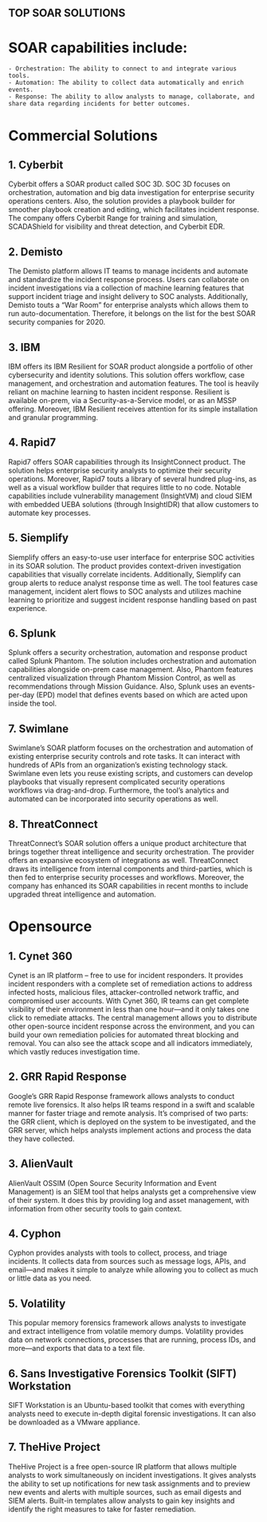 TOP SOAR SOLUTIONS
---

# SOAR capabilities include:
    - Orchestration: The ability to connect to and integrate various tools.
    - Automation: The ability to collect data automatically and enrich events.
    - Response: The ability to allow analysts to manage, collaborate, and share data regarding incidents for better outcomes.

# Commercial Solutions
## 1. Cyberbit
Cyberbit offers a SOAR product called SOC 3D. 
SOC 3D focuses on orchestration, automation and big data investigation for enterprise security operations centers. 
Also, the solution provides a playbook builder for smoother playbook creation and editing, which facilitates incident response. 
The company offers Cyberbit Range for training and simulation, SCADAShield for visibility and threat detection, and Cyberbit EDR. 

## 2. Demisto
The Demisto platform allows IT teams to manage incidents and automate and standardize the incident response process. 
Users can collaborate on incident investigations via a collection of machine learning features that support incident triage and insight delivery to SOC analysts. 
Additionally, Demisto touts a “War Room” for enterprise analysts which allows them to run auto-documentation. 
Therefore, it belongs on the list for the best SOAR security companies for 2020.

## 3. IBM
IBM offers its IBM Resilient for SOAR product alongside a portfolio of other cybersecurity and identity solutions. 
This solution offers workflow, case management, and orchestration and automation features. 
The tool is heavily reliant on machine learning to hasten incident response. 
Resilient is available on-prem, via a Security-as-a-Service model, or as an MSSP offering. 
Moreover, IBM Resilient receives attention for its simple installation and granular programming. 

## 4. Rapid7
Rapid7 offers SOAR capabilities through its InsightConnect product. 
The solution helps enterprise security analysts to optimize their security operations. 
Moreover, Rapid7 touts a library of several hundred plug-ins, as well as a visual workflow builder that requires little to no code. 
Notable capabilities include vulnerability management (InsightVM) and cloud SIEM with embedded UEBA solutions (through InsightIDR) that allow customers to automate key processes. 

## 5. Siemplify
Siemplify offers an easy-to-use user interface for enterprise SOC activities in its SOAR solution. 
The product provides context-driven investigation capabilities that visually correlate incidents. 
Additionally, Siemplify can group alerts to reduce analyst response time as well. 
The tool features case management, incident alert flows to SOC analysts and utilizes machine learning to prioritize and suggest incident response handling based on past experience.

## 6. Splunk
Splunk offers a security orchestration, automation and response product called Splunk Phantom. 
The solution includes orchestration and automation capabilities alongside on-prem case management. 
Also, Phantom features centralized visualization through Phantom Mission Control, as well as recommendations through Mission Guidance. 
Also, Splunk uses an events-per-day (EPD) model that defines events based on which are acted upon inside the tool. 

## 7. Swimlane
Swimlane’s SOAR platform focuses on the orchestration and automation of existing enterprise security controls and rote tasks. 
It can interact with hundreds of APIs from an organization’s existing technology stack. 
Swimlane even lets you reuse existing scripts, and customers can develop playbooks that visually represent complicated security operations workflows via drag-and-drop. 
Furthermore, the tool’s analytics and automated can be incorporated into security operations as well.

## 8. ThreatConnect
ThreatConnect’s SOAR solution offers a unique product architecture that brings together threat intelligence and security orchestration. 
The provider offers an expansive ecosystem of integrations as well. 
ThreatConnect draws its intelligence from internal components and third-parties, which is then fed to enterprise security processes and workflows. 
Moreover, the company has enhanced its SOAR capabilities in recent months to include upgraded threat intelligence and automation. 

# Opensource
## 1. Cynet 360
Cynet is an IR platform – free to use for incident responders. It  provides incident responders with a complete set of remediation actions to address infected hosts, malicious files, attacker-controlled network traffic, and compromised user accounts. With Cynet 360, IR teams can get complete visibility of their environment in less than one hour—and it only takes one click to remediate attacks. The central management allows you to distribute other open-source incident response across the environment, and you can build your own remediation policies for automated threat blocking and removal. You can also see the attack scope and all indicators immediately, which vastly reduces investigation time.

## 2. GRR Rapid Response

Google’s GRR Rapid Response framework allows analysts to conduct remote live forensics. It also helps IR teams respond in a swift and scalable manner for faster triage and remote analysis. It’s comprised of two parts: the GRR client, which is deployed on the system to be investigated, and the GRR server, which helps analysts implement actions and process the data they have collected.

## 3. AlienVault

AlienVault OSSIM (Open Source Security Information and Event Management) is an SIEM tool that helps analysts get a comprehensive view of their system. It does this by providing log and asset management, with information from other security tools to gain context.

## 4. Cyphon
Cyphon provides analysts with tools to collect, process, and triage incidents. It collects data from sources such as message logs, APIs, and email—and makes it simple to analyze while allowing you to collect as much or little data as you need.

## 5. Volatility
This popular memory forensics framework allows analysts to investigate and extract intelligence from volatile memory dumps. Volatility provides data on network connections, processes that are running, process IDs, and more—and exports that data to a text file.

## 6. Sans Investigative Forensics Toolkit (SIFT) Workstation
SIFT Workstation is an Ubuntu-based toolkit that comes with everything analysts need to execute in-depth digital forensic investigations. It can also be downloaded as a VMware appliance.

## 7. TheHive Project
TheHive Project is a free open-source IR platform that allows multiple analysts to work simultaneously on incident investigations. It gives analysts the ability to set up notifications for new task assignments and to preview new events and alerts with multiple sources, such as email digests and SIEM alerts. Built-in templates allow analysts to gain key insights and identify the right measures to take for faster remediation.
